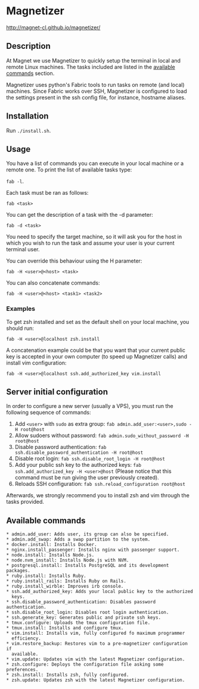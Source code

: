 # Magnetizer

http://magnet-cl.github.io/magnetizer/

## Description
At Magnet we use Magnetizer to quickly setup the terminal in local and remote
Linux machines. The tasks included are listed in the [available
commands](#available-commands) section.

Magnetizer uses python's Fabric tools to run tasks on remote (and local)
machines. Since Fabric works over SSH, Magnetizer is configured to load the
settings present in the ssh config file, for instance, hostname aliases.

## Installation

Run `./install.sh`.

## Usage
You have a list of commands you can execute in your local machine or a remote
one. To print the list of available tasks type:

`fab -l`.

Each task must be ran as follows:

`fab <task>`

You can get the description of a task with the -d parameter:

`fab -d <task>`

You need to specify the target machine, so it will ask you for the host in
which you wish to run the task and assume your user is your current terminal
user.

You can override this behaviour using the H parameter:

`fab -H <user>@<host> <task>`

You can also concatenate commands:

`fab -H <user>@<host> <task1> <task2>`

### Examples
To get zsh installed and set as the default shell on your local machine, you
should run:

`fab -H <user>@localhost zsh.install `

A concatenation example could be that you want that your current public key is
accepted in your own computer (to speed up Magnetizer calls) and install vim
configuration:

`fab -H <user>@localhost ssh.add_authorized_key vim.install`

## Server initial configuration
In order to configure a new server (usually a VPS), you must run the
following sequence of commands:

1. Add `<user>` with `sudo` as extra group: `fab admin.add_user:<user>,sudo -H
root@host`
1. Allow sudoers without password: `fab admin.sudo_without_password -H
root@host`
1. Disable password authentication: `fab ssh.disable_password_authentication
-H root@host`
1. Disable root login: `fab ssh.disable_root_login -H root@host`
1. Add your public ssh key to the authorized keys: `fab
ssh.add_authorized_key -H <user>@host` (Please notice that this command must
be run giving the user previously created).
1. Reloads SSH configuration: `fab ssh.reload_configuration root@host`

Afterwards, we strongly recommend you to install zsh and vim through the tasks
provided.

## Available commands

    * admin.add_user: Adds user, its group can also be specified.
    * admin.add_swap: Adds a swap partition to the system.
    * docker.install: Installs Docker.
    * nginx.install_passenger: Installs nginx with passenger support.
    * node.install: Installs Node.js.
    * node.nvm_install: Installs Node.js with NVM.
    * postgresql.install: Installs PostgreSQL and its development packages.
    * ruby.install: Installs Ruby.
    * ruby.install_rails: Installs Ruby on Rails.
    * ruby.install_wirble: Improves irb console.
    * ssh.add_authorized_key: Adds your local public key to the authorized
      keys.
    * ssh.disable_password_authentication: Disables password authentication.
    * ssh.disable_root_login: Disables root login authentication.
    * ssh.generate_key: Generates public and private ssh keys.
    * tmux.configure: Uploads the tmux configuration file.
    * tmux.install: Installs and configure tmux.
    * vim.install: Installs vim, fully configured fo maximum programmer
      efficiency.
    * vim.restore_backup: Restores vim to a pre-magnetizer configuration if
      available.
    * vim.update: Updates vim with the latest Magnetizer configuration.
    * zsh.configure: Deploys the configuration file asking some preferences.
    * zsh.install: Installs zsh, fully configured.
    * zsh.update: Updates zsh with the latest Magnetizer configuration.
